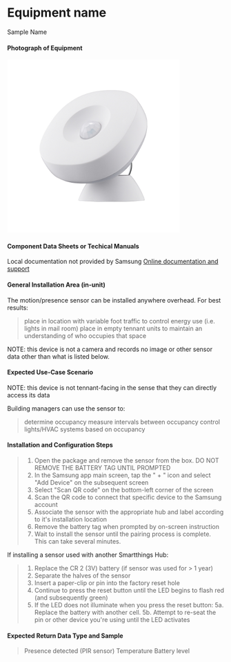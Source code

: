 # Equipment name
 
 Sample Name

 #### Photograph of Equipment
 <img src="aotech_smartthings_presence_sensor.jpg" alt="Aotech Presence Sensor" width="400">

 #### Component Data Sheets or Techical Manuals
 
 Local documentation not provided by Samsung
 <a href="https://www.samsung.com/us/support/smart-home/smartthings/hubs/smartthings-hub/"> Online documentation and support</a>

 #### General Installation Area (in-unit)

 The motion/presence sensor can be installed anywhere overhead.  For best results:
 > place in location with variable foot traffic to control energy use (i.e. lights in mail room)
 > place in empty tennant units to maintain an understanding of who occupies that space

 NOTE: this device is not a camera and records no image or other sensor data other than what is listed below.

 #### Expected Use-Case Scenario
 
 NOTE: this device is not tennant-facing in the sense that they can directly access its data

 Building managers can use the sensor to:
 > determine occupancy
 > measure intervals between occupancy
 > control lights/HVAC systems based on occupancy

 #### Installation and Configuration Steps
 > 1. Open the package and remove the sensor from the box. DO NOT REMOVE THE BATTERY TAG UNTIL PROMPTED  
 > 2. In the Samsung app main screen, tap the " + " icon and select "Add Device" on the subsequent screen
 > 3. Select "Scan QR code" on the bottom-left corner of the screen
 > 4. Scan the QR code to connect that specific device to the Samsung account
 > 5. Associate the sensor with the appropriate hub and label according to it's installation location
 > 6. Remove the battery tag when prompted by on-screen instruction
 > 7. Wait to install the sensor until the pairing process is complete.  This can take several minutes.


 If installing a sensor used with another Smartthings Hub:
 > 1. Replace the CR 2 (3V) battery (if sensor was used for > 1 year)
 > 2. Separate the halves of the sensor
 > 3. Insert a paper-clip or pin into the factory reset hole
 > 4. Continue to press the reset button until the LED begins to flash red (and subsequently green)
 > 5. If the LED does not illuminate when you press the reset button:
 > 5a. Replace the battery with another cell.
 > 5b. Attempt to re-seat the pin or other device you're using until the LED activates

 #### Expected Return Data Type and Sample

 > Presence detected (PIR sensor)
 > Temperature
 > Battery level
 